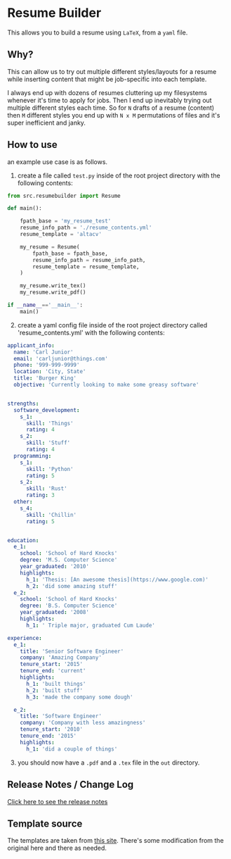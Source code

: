 # Resume Builder

This allows you to build a resume using `LaTeX`, from a `yaml` file.

## Why?

This can allow us to try out multiple different styles/layouts for a resume while inserting content that might be job-specific into each template.

I always end up with dozens of resumes cluttering up my filesystems whenever it's time to apply for jobs.  Then I end up inevitably trying out multiple different styles each time.  So for `N` drafts of a resume (content) then `M` different styles you end up with `N x M` permutations of files and it's super inefficient and janky.

## How to use

an example use case is as follows.

1. create a file called `test.py` inside of the root project directory with the following contents:

```python
from src.resumebuilder import Resume

def main():

    fpath_base = 'my_resume_test'
    resume_info_path = './resume_contents.yml'
    resume_template = 'altacv'

    my_resume = Resume(
        fpath_base = fpath_base,
        resume_info_path = resume_info_path,
        resume_template = resume_template,
    )

    my_resume.write_tex()
    my_resume.write_pdf()

if __name__=='__main__':
    main()
```

2. create a yaml config file inside of the root project directory called 'resume_contents.yml' with the following contents:

```yaml
applicant_info:
  name: 'Carl Junior'
  email: 'carljunior@things.com'
  phone: '999-999-9999'
  location: 'City, State'
  title: 'Burger King'
  objective: 'Currently looking to make some greasy software'


strengths:
  software_development:
    s_1: 
      skill: 'Things'
      rating: 4
    s_2: 
      skill: 'Stuff'
      rating: 4
  programming:
    s_1: 
      skill: 'Python'
      rating: 5
    s_2: 
      skill: 'Rust'
      rating: 3
  other:
    s_4: 
      skill: 'Chillin'
      rating: 5


education:
  e_1:
    school: 'School of Hard Knocks'
    degree: 'M.S. Computer Science'
    year_graduated: '2010'
    highlights:
      h_1: 'Thesis: [An awesome thesis](https://www.google.com)'
      h_2: 'did some amazing stuff'
  e_2:
    school: 'School of Hard Knocks'
    degree: 'B.S. Computer Science'
    year_graduated: '2008'
    highlights:
      h_1: ' Triple major, graduated Cum Laude'

experience:
  e_1:
    title: 'Senior Software Engineer'
    company: 'Amazing Company'
    tenure_start: '2015'
    tenure_end: 'current'
    highlights:
      h_1: 'built things'
      h_2: 'built stuff'
      h_3: 'made the company some dough'

  e_2:
    title: 'Software Engineer'
    company: 'Company with less amazingness'
    tenure_start: '2010'
    tenure_end: '2015'
    highlights:
      h_1: 'did a couple of things'
```

3. you should now have a `.pdf` and a `.tex` file in the `out` directory.

## Release Notes / Change Log
[Click here to see the release notes](./docs/CHANGELOG.md)


## Template source

The templates are taken from [this site](https://www.overleaf.com/gallery/tagged/cv).  There's some modification from the original here and there as needed.
